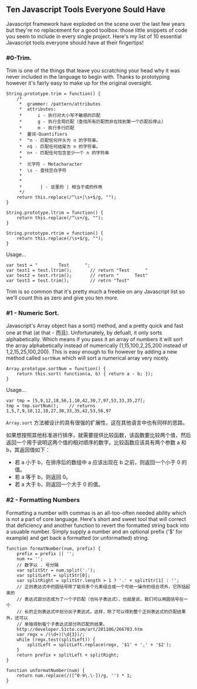 ## Ten Javascript Tools Everyone Sould Have
Javascript framework have exploded on the scene over the last few years but they're no replacement for a good toolbox: those little snippets of code you seem to include in every single project. Here's my list of 10 essential Javascript tools everyone should have at their fingertips!

### #0-Trim.
Trim is one of the things that leave you scratching your head why it was never included in the language to begin with. Thanks to prototyping however it's fairly easy to make up for the original oversight.

	String.prototype.trim = function() {
		/*
		 *  grammer: /pattern/attributes
		 *  attributes:
		 * 		i - 执行对大小写不敏感的匹配 
		 *		g - 执行全局匹配（查找所有匹配而非在找到第一个匹配后停止）
		 *		m - 执行多行匹配
		 *  量词-Quantifiers	
		 *	^n - 匹配任何开头为 n 的字符串。
		 *	n$ - 匹配任何结尾为 n 的字符串。	
		 *	n+ - 匹配任何包含至少一个 n 的字符串
		 *		
		 *  元字符 - Metacharacter
		 *	\s - 查找空白字符
		 *	
		 *	
		 *       | - 这里的 | 相当于或的作用
		 */
		return this.replace(/^\s+|\s+$/g, "");
	}

	String.prototype.ltrim = function() {
		return this.replace(/^\s+/g, "");
	}

	String.prototype.rtrim = function() {
		return this.replace(/\s+$/g, "");
	}

Usage...

	var test = "   		Test	  ";
	var test1 = test.ltrim();		// return "Test      "
	var test2 = test.rtrim();		// return "      Test"
	var test3 = test.trim();		// retrn "Test"

Trim is so common that it's pretty much a freebie on any Javascript list so we'll count this as zero and give you ten more.

### #1 - Numeric Sort.
Javascript's Array object has a sort() method, and a pretty quick and fast one at that (at that - 而且). Unfortunately, by defualt, it only sorts alphabetically. Which means if you pass it an array of numbers it will sort the array alphabetically instead of numerically (1,15,100,2,25,200 instead of 1,2,15,25,100,200). This is easy enough to fix however by adding a new method called `sortNum` which will sort a numerical array very nicely.

	Array.prototype.sortNum = function() {
		return this.sort( function(a, b) { return a - b; });
	}

Usage...

	var tmp = [5,9,12,18,56,1,10,42,30,7,97,53,33,35,27];
	tmp = tmp.sortNum();	// returns 1,5,7,9,10,12,18,27,30,33,35,42,53,56,97 

`Array.sort` 方法被设计的具有很强的扩展性，这在其他语言中也有同样的思路。

如果想按照其他标准进行排序，就需要提供比较函数，该函数要比较两个值，然后返回一个用于说明这两个值的相对顺序的数字。比较函数应该具有两个参数 a 和 b，其返回值如下：

 * 若 a 小于 b，在排序后的数组中 a 应该出现在 b 之前，则返回一个小于 0 的值。
 * 若 a 等于 b，则返回 0。
 * 若 a 大于 b，则返回一个大于 0 的值。

### #2 - Formatting Numbers
Formatting a number with commas is an all-too-often needed ability which is not a part of core language. Here's short and sweet tool that will correct that deficiency and another function to revert the formatted string back into a usuable number. Simply supply a number and an optional prefix ('$' for example) and get back a formatted (or unformatted) string.

	function formatNumber(num, prefix) {
		prefix = prefix || '';
		num += '';
		// 数字以 . 号分隔
		var splitStr = num.split('.');
		var splitLeft = splitStr[0];
		var splitRight = splitStr.length > 1 ? '.' + splitStr[1] : '';
		// 正则表达式中的圆括号除了能将多个元素组合成一个可统一操作的组合项外，它所括起来的
		// 表达式部分还成为了一个子匹配（也叫子表达式），也就是说，我们可以用圆括号在一个
		// 长的正则表达式中划分出子表达式。这样，除了可以得到整个正则表达式的匹配结果外，还可以
		// 单独得到每个子表达式部分所匹配的结果。
		http://developer.51cto.com/art/201106/266703.htm
		var regx = /(\d+)(\d{3})/;
		while (regx.test(splitLeft)) {
			splitLeft = splitLeft.replace(regx, '$1' + ',' + '$2');
		}
		return prefix + splitLeft + splitRight;
	}

	function unformatNumber(num) {
		return num.replace(/([^0-9\.\-])/g, '') * 1;
	}
